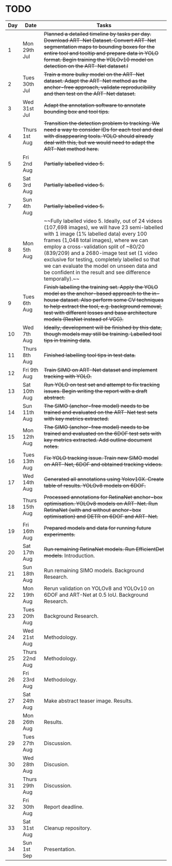 # TODO

| Day | Date | Tasks |
|-------|------|-------|
| 1 | Mon 29th Jul | ~~Planned a detailed timeline by tasks per day. Download ART-Net Dataset. Convert ART-Net segmentation maps to bounding boxes for the entire tool and tooltip and prepare data in YOLO format. Begin training the YOLOv10 model on detection on the ART-Net dataset.l~~ |
| 2 | Tues 30th Jul | ~~Train a more bulky model on the ART-Net dataset. Adapt the ART-Net method as the anchor-free approach, validate reproducibility and then test on the ART-Net dataset.~~ |
| 3 | Wed 31st Jul | ~~Adapt the annotation software to annotate bounding box and tool tips.~~ |
| 4 | Thurs 1st Aug | ~~Transition the detection problem to tracking. We need a way to consider IDs for each tool and deal with disappearing tools. YOLO should already deal with this, but we would need to adapt the ART-Net method here.~~ |
| 5 | Fri 2nd Aug | ~~Partially labelled video 5.~~ |
| 6 | Sat 3rd Aug | ~~Partially labelled video 5.~~ |
| 7 | Sun 4th Aug | ~~Partially labelled video 5.~~ |
| 8 | Mon 5th Aug | ~~Fully labelled video 5. Ideally, out of 24 videos (107,698 images), we will have 23 semi-labelled with 1 image (1% labelled data) every 100 frames (1,048 total images), where we can employ a cross-validation split of ~80/20 (839/209) and a 2680-image test set (1 video exclusive for testing, completely labelled so that we can evaluate the model on unseen data and be confident in the result and see difference temporally).~~ |
| 9 | Tues 6th Aug | ~~Finish labelling the training set. Apply the YOLO model as the anchor-based approach to the in-house dataset. Also perform some CV techniques to help extract the tool, e.g. background removal, test with different losses and base architecture models (ResNet instead of VGG).~~ |
| 10 | Wed 7th Aug | ~~Ideally, development will be finished by this date, though models may still be training. Labelled tool tips in training data~~. |
| 11 | Thurs 8th Aug | ~~Finished labelling tool tips in test data.~~ |
| 12 | Fri 9th Aug | ~~Train SIMO on ART-Net dataset and implement tracking with YOLO.~~ |
| 13 | Sat 10th Aug | ~~Run YOLO on test set and attempt to fix tracking issues. Begin writing the report with a draft abstract.~~ |
| 14 | Sun 11th Aug | ~~The SIMO (anchor-free model) needs to be trained and evaluated on the ART-Net test sets with key metrics extracted.~~ |
| 15 | Mon 12th Aug | ~~The SIMO (anchor-free model) needs to be trained and evaluated on the 6DOF test sets with key metrics extracted. Add outline document notes.~~ |
| 16 | Tues 13th Aug  | ~~Fix YOLO tracking issue. Train new SIMO model on ART-Net, 6DOF and obtained tracking videos.~~ |
| 17 | Wed 14th Aug   | ~~Generated all annotations using Yolov10X. Create table of results. YOLOv8 models on 6DOF.~~ |
| 18 | Thurs 15th Aug | ~~Processed annotations for RetinaNet anchor-box optimisation. YOLOv8 models on ART-Net. Run RetinaNet (with and without anchor-box optimisation) and DETR on 6DOF and ART-Net.~~ |
| 19 | Fri 16th Aug   | ~~Prepared models and data for running future experiments.~~ |
| 20 | Sat 17th Aug   | ~~Run remaining RetinaNet models. Run EfficientDet models.~~ Introduction. |
| 21 | Sun 18th Aug   | Run remaining SIMO models. Background Research. |
| 22 | Mon 19th Aug   | Rerun validation on YOLOv8 and YOLOv10 on 6DOF and ART-Net at 0.5 IoU. Background Research. |
| 23 | Tues 20th Aug  | Background Research. |
| 24 | Wed 21st Aug   | Methodology. |
| 25 | Thurs 22nd Aug | Methodology. |
| 26 | Fri 23rd Aug   | Methodology. |
| 27 | Sat 24th Aug   | Make abstract teaser image. Results. |
| 28 | Mon 26th Aug   | Results. |
| 29 | Tues 27th Aug  | Discussion. |
| 30 | Wed 28th Aug   | Discusion. |
| 31 | Thurs 29th Aug | Discussion. |
| 32 | Fri 30th Aug | Report deadline. |
| 33 | Sat 31st Aug | Cleanup repository. |
| 34 | Sun 1st Sep  | Presentation. |
